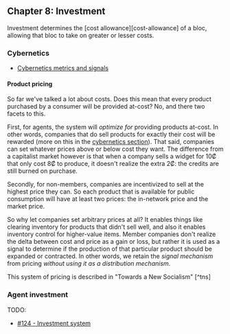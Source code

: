 ## Chapter 8: Investment

Investment determines the [cost allowance][cost-allowance] of a bloc, allowing that bloc to take on greater or lesser costs.

### Cybernetics

- [Cybernetics metrics and signals](https://github.com/basisproject/tracker/issues?q=is%3Aissue+is%3Aopen+label%3Atag%3Acybernetics)

#### Product pricing

So far we've talked a lot about costs. Does this mean that every product purchased by a consumer will be provided at-cost? No, and there two facets to this.

First, for agents, the system will *optimize for* providing products at-cost. In other words, companies that do sell products for exactly their cost will be rewarded (more on this in the [cybernetics section](#cybernetics)). That said, companies can set whatever prices above or below cost they want. The difference from a capitalist market however is that when a company sells a widget for 10₡ that only cost 8₡ to produce, it doesn't realize the extra 2₡: the credits are still burned on purchase.

Secondly, for non-members, companies are incentivized to sell at the highest price they can. So each product that is available for public consumption will have at least two prices: the in-network price and the market price.

So why let companies set arbitrary prices at all? It enables things like clearing inventory for products that didn't sell well, and also it enables inventory control for higher-value items. Member companies don't realize the delta between cost and price as a gain or loss, but rather it is used as a signal to determine if the production of that particular product should be expanded or contracted. In other words, we retain the *signal mechanism* from pricing *without using it as a distribution mechanism*.

This system of pricing is described in "Towards a New Socialism" [^tns]

### Agent investment

TODO:

- [#124 - Investment system](https://github.com/basisproject/tracker/issues/124)

